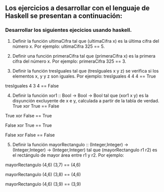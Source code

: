 ## Los ejercicios a desarrollar con el lenguaje de Haskell se presentan a continuación:

### Desarrollar los siguientes ejecicios usando haskell.

1. Definir la función ultimaCifra tal que (ultimaCifra x) es la última cifra del número x. Por ejemplo: 
ultimaCifra 325 == 5.

2. Definir una función primeraCifra tal que (primeraCifra x) es la primera cifra del número x. Por ejemplo:
primeraCifra 325 == 3.

3. Definir la función tresIguales tal que (tresIguales x y z) se verifica si los elementos x, y y z son iguales. Por ejemplo: 
tresIguales 4 4 4 == True

tresIguales 4 3 4 == False

4. Definir la función xor1 :: Bool -> Bool -> Bool  tal que (xor1 x y) es la disyunción excluyente de x e y, calculada a partir de la tabla de verdad.
True xor True == False

True xor False == True

False xor True == True

False xor False == False

5. Definir la función mayorRectangulo :: (Integer,Integer) -> (Integer,Integer) -> (Integer,Integer) tal que (mayorRectangulo r1 r2) es el rectángulo de mayor área entre  r1 y r2. Por ejemplo:

 mayorRectangulo (4,6) (3,7) == (4,6)

mayorRectangulo (4,6) (3,8) == (4,6)

mayorRectangulo (4,6) (3,9) == (3,9)

